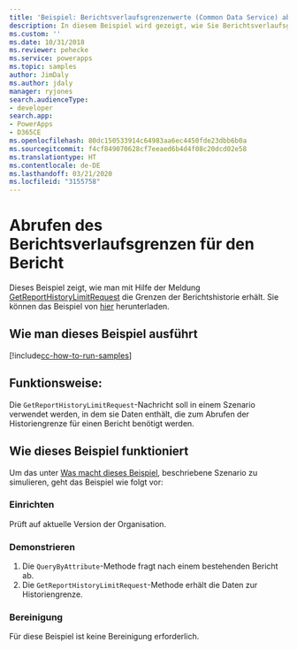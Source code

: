 ```yaml
---
title: 'Beispiel: Berichtsverlaufsgrenzenwerte (Common Data Service) abrufen | Microsoft Docs'
description: In diesem Beispiel wird gezeigt, wie Sie Berichtsverlaufsgrenzen abrufen.
ms.custom: ''
ms.date: 10/31/2018
ms.reviewer: pehecke
ms.service: powerapps
ms.topic: samples
author: JimDaly
ms.author: jdaly
manager: ryjones
search.audienceType:
- developer
search.app:
- PowerApps
- D365CE
ms.openlocfilehash: 80dc150533914c64983aa6ec4450fde23dbb6b0a
ms.sourcegitcommit: f4cf849070628cf7eeaed6b4d4f08c20dcd02e58
ms.translationtype: HT
ms.contentlocale: de-DE
ms.lasthandoff: 03/21/2020
ms.locfileid: "3155758"
---
```

# <a name="get-report-history-limits"></a>Abrufen des Berichtsverlaufsgrenzen für den Bericht

Dieses Beispiel zeigt, wie man mit Hilfe der Meldung [GetReportHistoryLimitRequest](https://docs.microsoft.com/dotnet/api/microsoft.crm.sdk.messages.getreporthistorylimitrequest?view=dynamics-general-ce-9) die Grenzen der Berichtshistorie erhält. Sie können das Beispiel von [hier](https://github.com/microsoft/PowerApps-Samples/tree/master/cds/orgsvc/C%23/GetReportHistoryLimit) herunterladen.

## <a name="how-to-run-this-sample"></a>Wie man dieses Beispiel ausführt

[!include[cc-how-to-run-samples](../../includes/cc-how-to-run-samples.md)]

## <a name="what-this-sample-does"></a>Funktionsweise:

Die `GetReportHistoryLimitRequest`-Nachricht soll in einem Szenario verwendet werden, in dem sie Daten enthält, die zum Abrufen der Historiengrenze für einen Bericht benötigt werden.

## <a name="how-this-sample-works"></a>Wie dieses Beispiel funktioniert

Um das unter [Was macht dieses Beispiel](#what-this-sample-does), beschriebene Szenario zu simulieren, geht das Beispiel wie folgt vor:

### <a name="setup"></a>Einrichten

Prüft auf aktuelle Version der Organisation.

### <a name="demonstrate"></a>Demonstrieren

1. Die `QueryByAttribute`-Methode fragt nach einem bestehenden Bericht ab.
2. Die `GetReportHistoryLimitRequest`-Methode erhält die Daten zur Historiengrenze.

### <a name="clean-up"></a>Bereinigung

Für diese Beispiel ist keine Bereinigung erforderlich.
